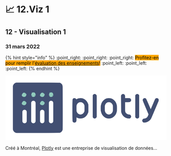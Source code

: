 # 📈 12.Viz 1

## 12 - Visualisation 1

### 31 mars 2022

{% hint style="info" %}
:point\_right: :point\_right: :point\_right: <mark style="background-color:orange;">Profitez-en pour remplir l'</mark>[<mark style="background-color:orange;">évaluation des enseignements</mark>](http://evaluation.uqam.ca)<mark style="background-color:orange;">!</mark> :point\_left: :point\_left: :point\_left:
{% endhint %}

![](../.gitbook/assets/logo-plotly.png)

Créé à Montréal, [Plotly](https://plotly.com) est une entreprise de visualisation de données...
